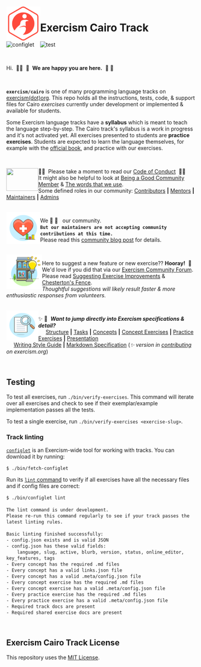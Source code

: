 <br>

<img align="left" width="90" height="90" src="https://raw.githubusercontent.com/exercism/website-icons/main/tracks/cairo.svg">
<p vertical-align="middle"><h1>Exercism Cairo Track</h1></p>

![configlet](https://github.com/exercism/cairo/actions/workflows/configlet.yml/badge.svg)&nbsp;&nbsp;&nbsp;&nbsp;![test](https://github.com/exercism/cairo/actions/workflows/test.yml/badge.svg)

<br>

Hi. &nbsp;👋🏽 &nbsp;👋 &nbsp;**We are happy you are here.**&nbsp; 🎉&nbsp;🌟

<br>

**`exercism/cairo`** is one of many programming language tracks on [exercism(dot)org][exercism-website].
This repo holds all the instructions, tests, code, & support files for Cairo _exercises_ currently under development or implemented & available for students.

Some Exercism language tracks have a **syllabus** which is meant to teach the language step-by-step.
The Cairo track's syllabus is a work in progress and it's not activated yet.
All exercises presented to students are **practice exercises**.
Students are expected to learn the language themselves, for example with the [official book][the-cairo-programming-language], and practice with our exercises.

<br>

<div>
<span>
<img align="left" height="60" width="85" src="https://user-images.githubusercontent.com/5923094/204436863-2ebf34d1-4b16-486b-9e0a-add36f4c09c1.svg">
</span>
<span align="left">

🌟🌟&nbsp; Please take a moment to read our [Code of Conduct][exercism-code-of-conduct] &nbsp;🌟🌟<br>
It might also be helpful to look at [Being a Good Community Member][being-a-good-community-member] & [The words that we use][the-words-that-we-use].<br>
Some defined roles in our community: [Contributors][exercism-contributors] **|** [Mentors][exercism-mentors] **|** [Maintainers][exercism-track-maintainers] **|** [Admins][exercism-admins]

</span></div>

<br>
<img align="left" width="90" height="85" src="https://raw.githubusercontent.com/exercism/website-icons/main/exercises/health-statistics.svg">

We&nbsp;💛&nbsp;💙 &nbsp; our community.<br>
**`But our maintainers are not accepting community contributions at this time.`**<br>
Please read this [community blog post][freeing-maintainers] for details.

<br>
<img align="left" width="95" height="90" src="https://raw.githubusercontent.com/exercism/website-icons/main/exercises/boutique-suggestions.svg">

Here to suggest a new feature or new exercise?? **Hooray!** &nbsp;🎉 &nbsp;<br>
We'd love if you did that via our [Exercism Community Forum](https://forum.exercism.org/).<br>
Please read [Suggesting Exercise Improvements][suggesting-improvements] & [Chesterton's Fence][chestertons-fence].<br>
_Thoughtful suggestions will likely result faster & more enthusiastic responses from volunteers._

<br>
<img align="left" width="85" height="80" src="https://raw.githubusercontent.com/exercism/website-icons/main/exercises/word-search.svg">

✨&nbsp;🦄&nbsp; _**Want to jump directly into Exercism specifications & detail?**_<br>
&nbsp;&nbsp;&nbsp;&nbsp;&nbsp;[Structure][exercism-track-structure] **|** [Tasks][exercism-tasks] **|** [Concepts][exercism-concepts] **|** [Concept Exercises][concept-exercises] **|** [Practice Exercises][practice-exercises] **|** [Presentation][exercise-presentation]<br>
&nbsp;&nbsp;&nbsp;&nbsp;&nbsp;[Writing Style Guide][exercism-writing-style] **|** [Markdown Specification][exercism-markdown-specification] (_✨ version in [contributing][website-contributing-section] on exercism.org_)

<br>

## Testing

To test all exercises, run `./bin/verify-exercises`.
This command will iterate over all exercises and check to see if their exemplar/example implementation passes all the tests.

To test a single exercise, run `./bin/verify-exercises <exercise-slug>`.

### Track linting

[`configlet`](https://exercism.org/docs/building/configlet) is an Exercism-wide tool for working with tracks. You can download it by running:

```shell
$ ./bin/fetch-configlet
```

Run its [`lint` command](https://exercism.org/docs/building/configlet/lint) to verify if all exercises have all the necessary files and if config files are correct:

```shell
$ ./bin/configlet lint

The lint command is under development.
Please re-run this command regularly to see if your track passes the latest linting rules.

Basic linting finished successfully:
- config.json exists and is valid JSON
- config.json has these valid fields:
    language, slug, active, blurb, version, status, online_editor, key_features, tags
- Every concept has the required .md files
- Every concept has a valid links.json file
- Every concept has a valid .meta/config.json file
- Every concept exercise has the required .md files
- Every concept exercise has a valid .meta/config.json file
- Every practice exercise has the required .md files
- Every practice exercise has a valid .meta/config.json file
- Required track docs are present
- Required shared exercise docs are present
```

<br>


## Exercism Cairo Track License

This repository uses the [MIT License](/LICENSE).

[being-a-good-community-member]: https://github.com/exercism/docs/tree/main/community/good-member
[chestertons-fence]: https://github.com/exercism/docs/blob/main/community/good-member/chestertons-fence.md
[concept-exercises]: https://github.com/exercism/docs/blob/main/building/tracks/concept-exercises.md
[exercise-presentation]: https://github.com/exercism/docs/blob/main/building/tracks/presentation.md
[exercism-admins]: https://github.com/exercism/docs/blob/main/community/administrators.md
[exercism-code-of-conduct]: https://exercism.org/docs/using/legal/code-of-conduct
[exercism-concepts]: https://github.com/exercism/docs/blob/main/building/tracks/concepts.md
[exercism-contributors]: https://github.com/exercism/docs/blob/main/community/contributors.md
[exercism-markdown-specification]: https://github.com/exercism/docs/blob/main/building/markdown/markdown.md
[exercism-mentors]: https://github.com/exercism/docs/tree/main/mentoring
[exercism-tasks]: https://exercism.org/docs/building/product/tasks
[exercism-track-maintainers]: https://github.com/exercism/docs/blob/main/community/maintainers.md
[exercism-track-structure]: https://github.com/exercism/docs/tree/main/building/tracks
[exercism-website]: https://exercism.org/
[exercism-writing-style]: https://github.com/exercism/docs/blob/main/building/markdown/style-guide.md
[freeing-maintainers]: https://exercism.org/blog/freeing-our-maintainers
[practice-exercises]: https://github.com/exercism/docs/blob/main/building/tracks/practice-exercises.md
[suggesting-improvements]: https://github.com/exercism/docs/blob/main/community/good-member/suggesting-exercise-improvements.md
[the-words-that-we-use]: https://github.com/exercism/docs/blob/main/community/good-member/words.md
[website-contributing-section]: https://exercism.org/docs/building
[the-cairo-programming-language]: https://book.cairo-lang.org/
